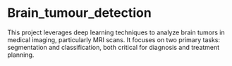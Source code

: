 # Brain_tumour_detection
This project leverages deep learning techniques to analyze brain tumors in medical imaging, particularly MRI scans. It focuses on two primary tasks: segmentation and classification, both critical for diagnosis and treatment planning.
